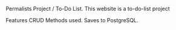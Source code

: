 Permalists Project / To-Do List. This website is a to-do-list project

Features CRUD Methods used. Saves to PostgreSQL.
